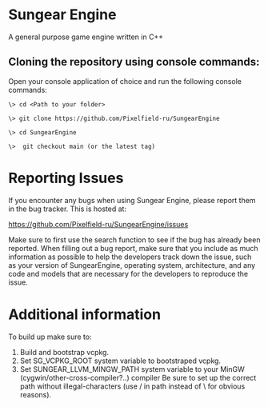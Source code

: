 # Sungear Engine
A general purpose game engine written in C++

## Cloning the repository using console commands:
Open your console application of choice and run the following console commands:

```
\> cd <Path to your folder>

\> git clone https://github.com/Pixelfield-ru/SungearEngine

\> cd SungearEngine

\>  git checkout main (or the latest tag)
```
# Reporting Issues

If you encounter any bugs when using Sungear Engine, please report them in the bug tracker. This is hosted at:

https://github.com/Pixelfield-ru/SungearEngine/issues

Make sure to first use the search function to see if the bug has already been reported. When filling out a bug report, make sure that you include as much information as possible to help the developers track down the issue, such as your version of SungearEngine, operating system, architecture, and any code and models that are necessary for the developers to reproduce the issue.

# Additional information
To build up make sure to:
1) Build and bootstrap vcpkg.
2) Set SG_VCPKG_ROOT system variable to bootstraped vcpkg.
3) Set SUNGEAR_LLVM_MINGW_PATH system variable to your MinGW (cygwin/other-cross-compiler?..) compiler 
Be sure to set up the correct path without illegal-characters (use / in path instead of \ for obvious reasons).